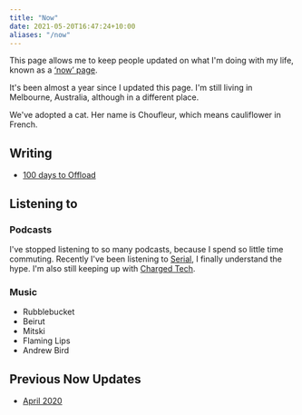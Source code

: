 ```yaml
---
title: "Now"
date: 2021-05-20T16:47:24+10:00
aliases: "/now"
---
```


<span class="post-meta">This page allows me to keep people updated on what I'm doing with my life, known as a [‘now’ page](https://nownownow.com/).</span>

It's been almost a year since I updated this page. I'm still living in Melbourne, Australia, although in a different place.

We've adopted a cat. Her name is Choufleur, which means cauliflower in French.

## Writing
- [100 days to Offload](/tags/100daystooffload/)


## Listening to
### Podcasts
I've stopped listening to so many podcasts, because I spend so little time commuting. Recently I've been listening to [Serial](https://serialpodcast.org), I finally understand the hype. I'm also still keeping up with [Charged Tech](https://char.gd/podcast).

### Music
* Rubblebucket
* Beirut
* Mitski
* Flaming Lips
* Andrew Bird

## Previous Now Updates
* [April 2020](/previously/april-2020/)
